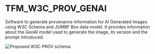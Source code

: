 # TFM_W3C_PROV_GENAI
Software to generate provenance information for AI Generated images using W3C Schema and JUMBF Box data model. It provides information about the GenAI model used to generate the image, its version and the prompt introduced.

![Proposed W3C PROV schema]([https://github.com/Shovar/TFM_W3C_PROV_GENAU/prov/src/main/resources/W3CProp2.png](https://github.com/Shovar/TFM_W3C_PROV_GENAI/blob/97e25aeeb1a65312b070a32549f85a5b4574186e/prov/src/main/resources/W3CProp2.png))
